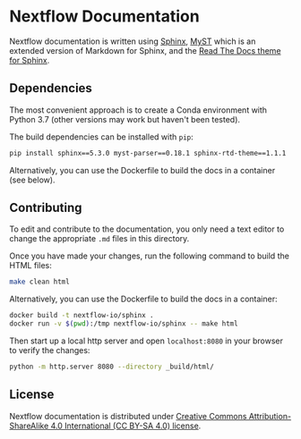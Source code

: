 # Nextflow Documentation

Nextflow documentation is written using [Sphinx](http://www.sphinx-doc.org/), [MyST](https://myst-parser.readthedocs.io/en/latest/) which is an extended version of Markdown for Sphinx, and the [Read The Docs theme for Sphinx](https://github.com/readthedocs/sphinx_rtd_theme).


## Dependencies

The most convenient approach is to create a Conda environment with Python 3.7 (other versions may work but haven't been tested).

The build dependencies can be installed with `pip`:

```bash
pip install sphinx==5.3.0 myst-parser==0.18.1 sphinx-rtd-theme==1.1.1
```

Alternatively, you can use the Dockerfile to build the docs in a container (see below).


## Contributing

To edit and contribute to the documentation, you only need a text editor to change the appropriate `.md` files in this directory.

Once you have made your changes, run the following command to build the HTML files:

```bash
make clean html
```

Alternatively, you can use the Dockerfile to build the docs in a container:

```bash
docker build -t nextflow-io/sphinx .
docker run -v $(pwd):/tmp nextflow-io/sphinx -- make html
```

Then start up a local http server and open `localhost:8080` in your browser to verify the changes:

```bash
python -m http.server 8080 --directory _build/html/
```


## License

Nextflow documentation is distributed under
[Creative Commons Attribution-ShareAlike 4.0 International (CC BY-SA 4.0) license](https://creativecommons.org/licenses/by-sa/4.0/).
